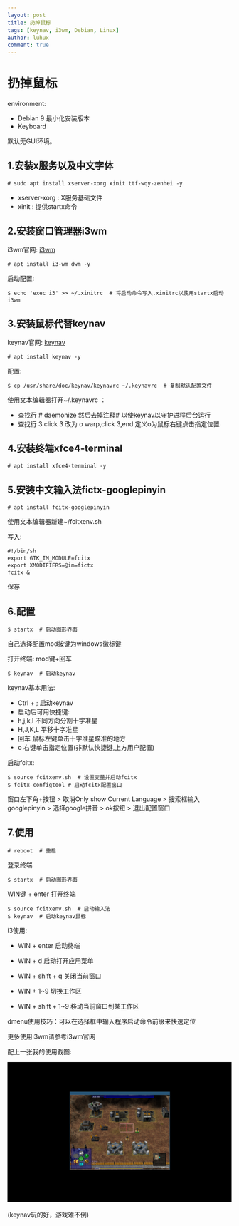 ```yaml
---
layout: post
title: 扔掉鼠标
tags: [keynav, i3wm, Debian, Linux]
author: luhux
comment: true
---
```


# 扔掉鼠标

environment:

- Debian 9 最小化安装版本
- Keyboard

默认无GUI环境。
## 1.安装x服务以及中文字体

	# sudo apt install xserver-xorg xinit ttf-wqy-zenhei -y

- xserver-xorg : X服务基础文件
- xinit : 提供startx命令

## 2.安装窗口管理器i3wm

i3wm官网: [i3wm](https://i3wm.org/)

	# apt install i3-wm dwm -y
	
启动配置:
	
	$ echo 'exec i3' >> ~/.xinitrc  # 将启动命令写入.xinitrc以使用startx启动i3wm

## 3.安装鼠标代替keynav

keynav官网: [keynav](https://www.semicomplete.com/projects/keynav/)

	# apt install keynav -y
	
配置:

	$ cp /usr/share/doc/keynav/keynavrc ~/.keynavrc  # 复制默认配置文件
	
使用文本编辑器打开~/.keynavrc ：
- 查找行 # daemonize 然后去掉注释# 以使keynav以守护进程后台运行
- 查找行 3 click 3 改为 o warp,click 3,end 定义o为鼠标右键点击指定位置

## 4.安装终端xfce4-terminal

	# apt install xfce4-terminal -y
	
## 5.安装中文输入法fictx-googlepinyin

	# apt install fcitx-googlepinyin
	
使用文本编辑器新建~/fcitxenv.sh

写入:

```
#!/bin/sh
export GTK_IM_MODULE=fcitx
export XMODIFIERS=@im=fictx
fcitx &

```

保存

## 6.配置

	$ startx  # 启动图形界面
	
自己选择配置mod按键为windows徽标键

打开终端: mod键+回车

	$ keynav  # 启动keynav
	
keynav基本用法:
- Ctrl + ;  启动keynav
- 启动后可用快捷键:
- h,j,k,l 不同方向分割十字准星
- H,J,K,L 平移十字准星
- 回车 鼠标左键单击十字准星瞄准的地方
- o 右键单击指定位置(非默认快捷键,上方用户配置)

启动fcitx:

	$ source fcitxenv.sh  # 设置变量并启动fcitx
	$ fcitx-configtool # 启动fcitx配置窗口
	
窗口左下角+按钮 > 取消Only show Current Language > 搜索框输入googlepinyin > 选择google拼音 > ok按钮 > 退出配置窗口

## 7.使用

	# reboot  # 重启
	
登录终端

	$ startx  # 启动图形界面
	
WIN键 + enter 打开终端

	$ source fcitxenv.sh  # 启动输入法
	$ keynav  # 启动keynav鼠标

i3使用:
- WIN + enter 启动终端
- WIN + d 启动打开应用菜单
- WIN + shift + q 关闭当前窗口

- WIN + 1~9 切换工作区
- WIN + shift + 1~9 移动当前窗口到某工作区

dmenu使用技巧：可以在选择框中输入程序启动命令前缀来快速定位

更多使用i3wm请参考i3wm官网

配上一张我的使用截图:

![warzone2100](https://raw.githubusercontent.com/luhux/images/master/2018-07-13-194337_1440x900_scrot.png)

(keynav玩的好，游戏难不倒)
